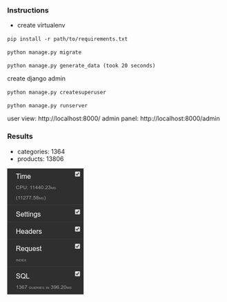 ### Instructions

* create virtualenv

`pip install -r path/to/requirements.txt`

`python manage.py migrate`

`python manage.py generate_data (took 20 seconds)`

create django admin

`python manage.py createsuperuser`

`python manage.py runserver`

user view: http://localhost:8000/
admin panel: http://localhost:8000/admin

### Results
* categories: 1364
* products: 13806

![alt text](results.png)